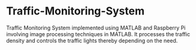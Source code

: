 # Traffic-Monitoring-System
Traffic Monitoring System implemented using MATLAB and Raspberry Pi involving image processing techniques in MATLAB. It processes the traffic density and controls the traffic lights thereby depending on the need.
